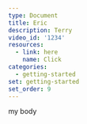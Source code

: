 ```yaml
---
type: Document
title: Eric
description: Terry
video_id: '1234'
resources:
  - link: here
    name: Click
categories:
  - getting-started
set: getting-started
set_order: 9
---
```

my body
